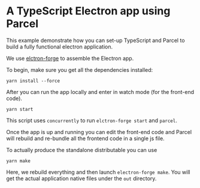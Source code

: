 # A TypeScript Electron app using Parcel

This example demonstrate how you can set-up TypeScript and Parcel to build a fully functional electron application.

We use [elctron-forge](https://www.electronforge.io/) to assemble the Electron app.

To begin, make sure you get all the dependencies installed:

    yarn install --force

After you can run the app locally and enter in watch mode (for the front-end code).

    yarn start

This script uses `concurrently` to run `elctron-forge start` and `parcel`.

Once the app is up and running you can edit the front-end code and Parcel will rebuild and re-bundle all the frontend code in a single js file.

To actually produce the standalone distributable you can use

    yarn make

Here, we rebuild everything and then launch `electron-forge make`.
You will get the actual application native files under the `out` directory.





